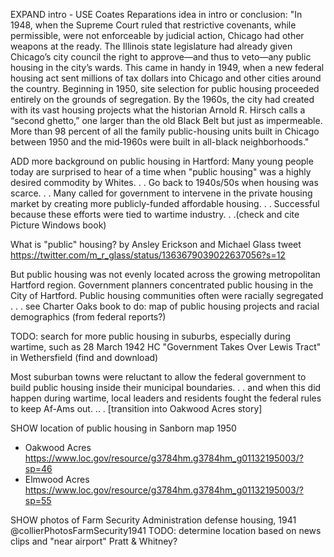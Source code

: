 EXPAND intro - USE Coates Reparations idea in intro or conclusion: "In 1948, when the Supreme Court ruled that restrictive covenants, while permissible, were not enforceable by judicial action, Chicago had other weapons at the ready. The Illinois state legislature had already given Chicago’s city council the right to approve—and thus to veto—any public housing in the city’s wards. This came in handy in 1949, when a new federal housing act sent millions of tax dollars into Chicago and other cities around the country. Beginning in 1950, site selection for public housing proceeded entirely on the grounds of segregation. By the 1960s, the city had created with its vast housing projects what the historian Arnold R. Hirsch calls a “second ghetto,” one larger than the old Black Belt but just as impermeable. More than 98 percent of all the family public-housing units built in Chicago between 1950 and the mid‑1960s were built in all-black neighborhoods."

ADD more background on public housing in Hartford:
Many young people today are surprised to hear of a time when "public housing" was a highly desired commodity by Whites. . . Go back to 1940s/50s when housing was scarce. . . Many called for government to intervene in the private housing market by creating more publicly-funded affordable housing. . . Successful because these efforts were tied to wartime industry. . .(check and cite Picture Windows book)

What is "public" housing? by Ansley Erickson and Michael Glass tweet
https://twitter.com/m_r_glass/status/1363679039022637056?s=12

But public housing was not evenly located across the growing metropolitan Hartford region.
Government planners concentrated public housing in the City of Hartford.
Public housing communities often were racially segregated . . .
see Charter Oaks book
to do: map of public housing projects and racial demographics (from federal reports?)

TODO: search for more public housing in suburbs, especially during wartime, such as 28 March 1942 HC "Government Takes Over Lewis Tract" in Wethersfield (find and download)

Most suburban towns were reluctant to allow the federal government to build public housing inside their municipal boundaries. . . and when this did happen during wartime, local leaders and residents fought the federal rules to keep Af-Ams out. .. . [transition into Oakwood Acres story]

SHOW location of public housing in Sanborn map 1950
- Oakwood Acres https://www.loc.gov/resource/g3784hm.g3784hm_g01132195003/?sp=46
- Elmwood Acres https://www.loc.gov/resource/g3784hm.g3784hm_g01132195003/?sp=55

SHOW photos of Farm Security Administration defense housing, 1941 @collierPhotosFarmSecurity1941
TODO: determine location based on news clips and "near airport" Pratt & Whitney?
